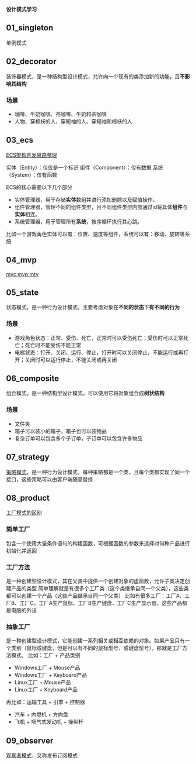 **设计模式学习**

## 01_singleton
单例模式
## 02_decorator
装饰器模式，是一种结构型设计模式，允许向一个现有的类添加新的功能，且**不影响其结构**
### 场景
- 咖啡、牛奶咖啡、茶咖啡、牛奶和茶咖啡
- 人物、穿棉袄的人、穿短袖的人、穿短袖和棉袄的人
## 03_ecs
[ECS架构开发思路整理](https://www.jianshu.com/p/5f6cd0866d86)

实体（Entity）：仅仅是一个标识
组件（Component）：仅有数据
系统（System）：仅有函数

ECS的核心需要以下几个部分
- 实体管理器，用于存储**实体**数组并进行添加删除以及赋值操作。
- 组件管理器，管理不同的组件类型，且不同组件类型内部通过id将具体**组件**与**实体**相连。
- 系统管理器，用于管理所有**系统**，按序循环执行其心跳。

比如一个游戏角色实体可以有：位置、速度等组件，系统可以有：移动、旋转等系统
## 04_mvp
[mvc mvp mtv](https://www.cnblogs.com/mmmmmmmmm/p/15437210.html)
## 05_state
状态模式，是一种行为设计模式，主要考虑对象在**不同的状态**下**有不同的行为**
### 场景
- 游戏角色状态：正常、受伤、死亡，正常时可以受伤死亡；受伤时可以正常死亡；死亡时不能受伤不能正常
- 电梯状态：打开、关闭、运行、停止，打开时可以关闭停止，不能运行或再打开；关闭时可以运行停止，不能关闭或再关闭
## 06_composite
组合模式，是一种结构型设计模式，可以使用它将对象组合成**树状结构**
### 场景
- 文件夹
- 箱子可以装小的箱子，箱子也可以装物品
- 复杂订单可以包含多个子订单，子订单可以包含许多物品
## 07_strategy
[策略模式](https://www.cnblogs.com/mmmmmmmmm/p/15093268.html)，是一种行为设计模式，每种策略都是一个类，且每个类都实现了同一个接口，这些策略可以由客户端随意替换
## 08_product
[工厂模式的区别](https://www.cnblogs.com/mmmmmmmmm/p/15474093.html)
### 简单工厂
包含一个使用大量条件语句的构建函数，可根据函数的参数来选择对何种产品进行初始化并返回
### 工厂方法
是一种创建型设计模式，其在父类中提供一个创建对象的虚函数，允许子类决定创建产品的类型
简单理解就是有很多个工厂类（这个类继承自同一个父类），这些类都可以创建一个产品（这些产品继承自同一个父类）
比如有很多工厂：工厂A、工厂B、工厂C，工厂A生产鼠标、工厂B生产键盘、工厂C生产显示器，这些产品都是电脑的外设
### 抽象工厂
是一种创建型设计模式，它能创建一系列相关或相互依赖的对象。如果产品只有一个类别（鼠标或键盘，但是可以有不同的鼠标型号，或键盘型号），那就是工厂方法模式。
比如：工厂 + 产品类别
- Windows工厂 + Mouse产品
- Windows工厂 + Keyboard产品
- Linux工厂 + Mouse产品
- Linux工厂 + Keyboard产品

再比如：运输工具 + 引擎 + 控制器
- 汽车 + 内燃机 + 方向盘
- 飞机 + 喷气式发动机 + 操纵杆
## 09_observer
[观察者模式](https://www.cnblogs.com/mmmmmmmmm/p/14838575.html)，又称发布订阅模式
